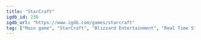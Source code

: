 ```yaml
---
title: "StarCraft"
igdb_id: 230
igdb_url: "https://www.igdb.com/games/starcraft"
tag: ["Main game", "StarCraft", "Blizzard Entertainment", "Real Time Strategy (RTS)", "Strategy", "Single player", "Multiplayer", "Bird view / Isometric", "Science fiction"]
---
```

